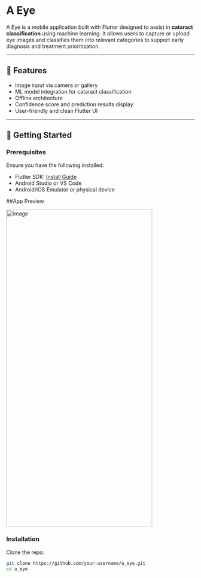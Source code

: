 # A Eye

A Eye is a mobile application built with Flutter designed to assist in **cataract classification** using machine learning. It allows users to capture or upload eye images and classifies them into relevant categories to support early diagnosis and treatment prioritization.

---

## 🧠 Features

- Image input via camera or gallery  
- ML model integration for cataract classification  
- Offline architecture
- Confidence score and prediction results display  
- User-friendly and clean Flutter UI  

---

## 🚀 Getting Started

### Prerequisites

Ensure you have the following installed:

- Flutter SDK: [Install Guide](https://docs.flutter.dev/get-started/install)
- Android Studio or VS Code
- Android/iOS Emulator or physical device

##App Preview

<img width="390" height="845" alt="image" src="https://github.com/user-attachments/assets/afb80255-dd9e-48ed-9776-8a4500a45780" />


### Installation

Clone the repo:

```bash
git clone https://github.com/your-username/a_eye.git
cd a_eye
